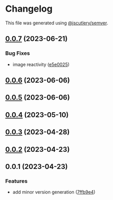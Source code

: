 # Changelog

This file was generated using [@jscutlery/semver](https://github.com/jscutlery/semver).

## [0.0.7](https://github.com/qwikifiers/qwik-image/compare/qwik-image-0.0.6...qwik-image-0.0.7) (2023-06-21)


### Bug Fixes

* image reactivity ([e5e0025](https://github.com/qwikifiers/qwik-image/commit/e5e002545727dd87e894d349b34158a629dc8f58))



## [0.0.6](https://github.com/qwikifiers/qwik-image/compare/qwik-image-0.0.5...qwik-image-0.0.6) (2023-06-06)



## [0.0.5](https://github.com/qwikifiers/qwik-image/compare/qwik-image-0.0.4...qwik-image-0.0.5) (2023-06-06)



## [0.0.4](https://github.com/qwikifiers/qwik-image/compare/qwik-image-0.0.3...qwik-image-0.0.4) (2023-05-10)



## [0.0.3](https://github.com/qwikifiers/qwik-image/compare/qwik-image-0.0.2...qwik-image-0.0.3) (2023-04-28)



## [0.0.2](https://github.com/qwikifiers/qwik-image/compare/qwik-image-0.0.1...qwik-image-0.0.2) (2023-04-23)



## 0.0.1 (2023-04-23)


### Features

* add minor version generation ([7ffb9e4](https://github.com/qwikifiers/qwik-image/commit/7ffb9e45691741b56a9e44ecf73149a3dd7be6a9))

